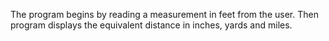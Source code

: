 The program begins by reading a measurement
in feet from the user. Then program displays 
the equivalent distance in inches, yards and miles.
